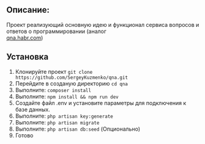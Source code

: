 ## Описание:
Проект реализующий основную идею и функционал сервиса вопросов и ответов о программировании (аналог  
[qna.habr.com](https://qna.habr.com/))

## Установка
1. Клонируйте проект `git clone https://github.com/SergeyKuzmenko/qna.git`
2. Перейдите в созданую директорию `cd qna`
3. Выполните: `composer install`
3. Выполните: `npm install && npm run dev`
4. Создайте файл .env и установите параметры для подключения к базе данных.
5. Выполните: `php artisan key:generate`
6. Выполните: `php artisan migrate`
7. Выполните: `php artisan db:seed` (Опционально)
8. Готово
